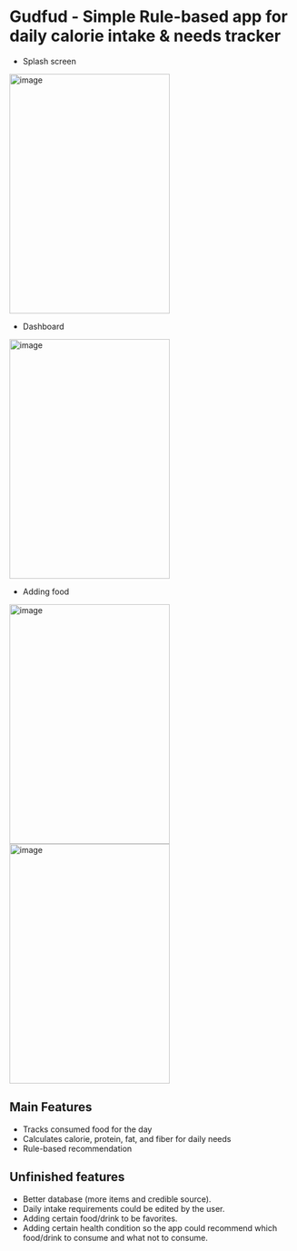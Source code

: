 # Gudfud - Simple Rule-based app for daily calorie intake & needs tracker

- Splash screen
<img width="282" height="422" alt="image" src="https://github.com/user-attachments/assets/b74259a9-4335-465f-9dda-a1629595ae0a" />

- Dashboard
<img width="282" height="422" alt="image" src="https://github.com/user-attachments/assets/93347030-b292-452a-9097-f28440c71352" />

- Adding food
<img width="282" height="422" alt="image" src="https://github.com/user-attachments/assets/8b435f95-531a-4173-bcfc-d8acca3fbccc" />
<img width="282" height="422" alt="image" src="https://github.com/user-attachments/assets/9ab164b9-acce-4dd5-93fc-571ec972dad0" />

## Main Features
- Tracks consumed food for the day
- Calculates calorie, protein, fat, and fiber for daily needs
- Rule-based recommendation

## Unfinished features
- Better database (more items and credible source).
- Daily intake requirements could be edited by the user.
- Adding certain food/drink to be favorites.
- Adding certain health condition so the app could recommend which food/drink to consume and what not to consume.
